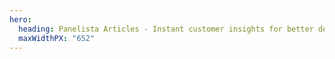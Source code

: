 ```yaml
---
hero:
  heading: Panelista Articles - Instant customer insights for better decisions!
  maxWidthPX: "652"
---
```

